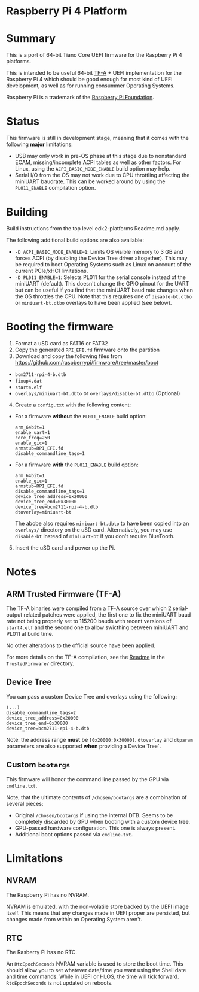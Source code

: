 Raspberry Pi 4 Platform
=======================

# Summary

This is a port of 64-bit Tiano Core UEFI firmware for the Raspberry Pi 4 platforms.

This is intended to be useful 64-bit [TF-A](https://www.trustedfirmware.org/) +
UEFI implementation for the Raspberry Pi 4 which should be good enough for most
kind of UEFI development, as well as for running consummer Operating Systems.

Raspberry Pi is a trademark of the [Raspberry Pi Foundation](https://www.raspberrypi.org).

# Status

This firmware is still in development stage, meaning that it comes with the
following __major__ limitations:

- USB may only work in pre-OS phase at this stage due to nonstandard ECAM,
  missing/incomplete ACPI tables as well as other factors. For Linux, using
  the `ACPI_BASIC_MODE_ENABLE` build option may help.
- Serial I/O from the OS may not work due to CPU throttling affecting the
  miniUART baudrate. This can be worked around by using the `PL011_ENABLE`
  compilation option.

# Building

Build instructions from the top level edk2-platforms Readme.md apply.

The following additional build options are also available:
- `-D ACPI_BASIC_MODE_ENABLE=1`: Limits OS visible memory to 3 GB and forces
  ACPI (by disabling the Device Tree driver altogether). This may be required
  to boot Operating Systems such as Linux on account of the current PCIe/xHCI
  limitations.
- `-D PL011_ENABLE=1`: Selects PL011 for the serial console instead of the
  miniUART (default). This doesn't change the GPIO pinout for the UART but
  can be useful if you find that the miniUART baud rate changes when the
  OS throttles the CPU. Note that this requires one of `disable-bt.dtbo` or
  `miniuart-bt.dtbo` overlays to have been applied (see below).

# Booting the firmware

1. Format a uSD card as FAT16 or FAT32
2. Copy the generated `RPI_EFI.fd` firmware onto the partition
3. Download and copy the following files from https://github.com/raspberrypi/firmware/tree/master/boot
  - `bcm2711-rpi-4-b.dtb`
  - `fixup4.dat`
  - `start4.elf`
  - `overlays/miniuart-bt.dbto` or `overlays/disable-bt.dtbo` (Optional)
4. Create a `config.txt` with the following content:
  - For a firmware **without** the `PL011_ENABLE` build option:
    ```
    arm_64bit=1
    enable_uart=1
    core_freq=250
    enable_gic=1
    armstub=RPI_EFI.fd
    disable_commandline_tags=1
    ```
  - For a firmware **with** the `PL011_ENABLE` build option:
    ```
    arm_64bit=1
    enable_gic=1
    armstub=RPI_EFI.fd
    disable_commandline_tags=1
    device_tree_address=0x20000
    device_tree_end=0x30000
    device_tree=bcm2711-rpi-4-b.dtb
    dtoverlay=miniuart-bt
    ```
    The abobe also requires `miniuart-bt.dbto` to have been copied into an `overlays/`
    directory on the uSD card. Alternatively, you may use `disable-bt` instead of
    `miniuart-bt` if you don't require BlueTooth.
5. Insert the uSD card and power up the Pi.

# Notes

## ARM Trusted Firmware (TF-A)

The TF-A binaries were compiled from a TF-A source over which 2 serial-output related
patches were applied, the first one to fix the miniUART baud rate not being properly
set to 115200 bauds with recent versions of `start4.elf` and the second one to allow
swicthing between miniUART and PL011 at build time.

No other alterations to the official source have been applied.

For more details on the TF-A compilation, see the [Readme](./TrustedFirmware/Readme.md)
in the `TrustedFirmware/` directory.

## Device Tree

You can pass a custom Device Tree and overlays using the following:

```
(...)
disable_commandline_tags=2
device_tree_address=0x20000
device_tree_end=0x30000
device_tree=bcm2711-rpi-4-b.dtb
```

Note: the address range **must** be `[0x20000:0x30000]`.
`dtoverlay` and `dtparam` parameters are also supported **when** providing a Device Tree`.

## Custom `bootargs`

This firmware will honor the command line passed by the GPU via `cmdline.txt`.

Note, that the ultimate contents of `/chosen/bootargs` are a combination of several pieces:
- Original `/chosen/bootargs` if using the internal DTB. Seems to be completely discarded by GPU when booting with a custom device tree.
- GPU-passed hardware configuration. This one is always present.
- Additional boot options passed via `cmdline.txt`.

# Limitations

## NVRAM

The Raspberry Pi has no NVRAM.

NVRAM is emulated, with the non-volatile store backed by the UEFI image itself. This
means that any changes made in UEFI proper are persisted, but changes made from within
an Operating System aren't.

## RTC

The Rasberry Pi has no RTC.

An `RtcEpochSeconds` NVRAM variable is used to store the boot time.
This should allow you to set whatever date/time you want using the Shell date and
time commands. While in UEFI or HLOS, the time will tick forward.
`RtcEpochSeconds` is not updated on reboots.
